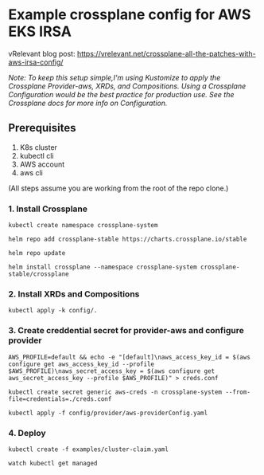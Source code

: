 # Example crossplane config for AWS EKS IRSA

vRelevant blog post: https://vrelevant.net/crossplane-all-the-patches-with-aws-irsa-config/

_Note: To keep this setup simple,I'm using Kustomize to apply the Crossplane Provider-aws, XRDs, and Compositions. Using a Crossplane Configuration would be the best practice for production use. See the Crossplane docs for more info on Configuration._

## Prerequisites
 1. K8s cluster
 2. kubectl cli
 3. AWS account
 4. aws cli

(All steps assume you are working from the root of the repo clone.)

### 1. Install Crossplane

```console 
kubectl create namespace crossplane-system
```

```console
helm repo add crossplane-stable https://charts.crossplane.io/stable
```
 
```console 
helm repo update
```
 
```console
helm install crossplane --namespace crossplane-system crossplane-stable/crossplane
```

### 2. Install XRDs and Compositions

```console
kubectl apply -k config/. 
```
 
### 3. Create creddential secret for provider-aws and configure provider

```console 
AWS_PROFILE=default && echo -e "[default]\naws_access_key_id = $(aws configure get aws_access_key_id --profile $AWS_PROFILE)\naws_secret_access_key = $(aws configure get aws_secret_access_key --profile $AWS_PROFILE)" > creds.conf
```

```console
kubectl create secret generic aws-creds -n crossplane-system --from-file=credentials=./creds.conf
```

```console 
kubectl apply -f config/provider/aws-providerConfig.yaml
```

### 4. Deploy

```console
kubectl create -f examples/cluster-claim.yaml
```

```console
watch kubectl get managed
```

